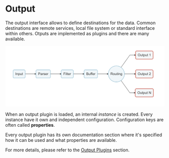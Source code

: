 # Output

The output interface allows to define destinations for the data. Common destinations are remote services, local file system or standard interface within others. Otputs are implemented as plugins and there are many available.

![](../.gitbook/assets/logging_pipeline_output-1.png)

When an output plugin is loaded, an internal _instance_ is created. Every instance have it own and independent configuration. Configuration keys are often called **properties**.

Every output plugin has its own documentation section where it's specified how it can be used and what properties are available.

For more details, please refer to the [Output Plugins](../output/) section.

